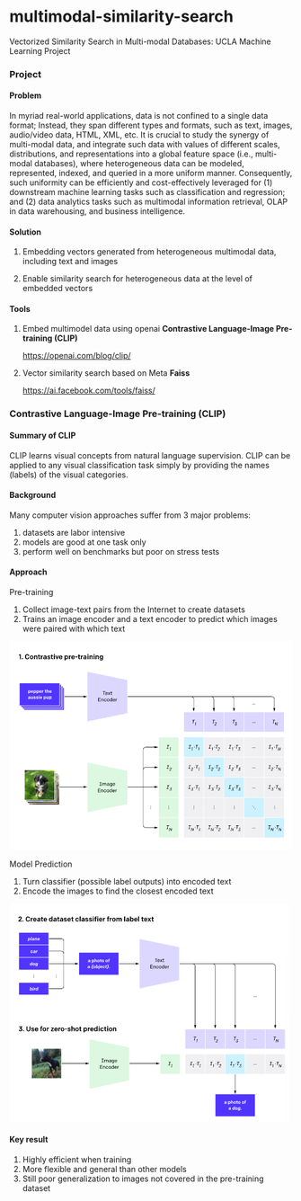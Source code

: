 # multimodal-similarity-search
Vectorized Similarity Search in Multi-modal Databases: UCLA Machine Learning Project 



### Project

#### Problem

In myriad real-world applications, data is not confined to a single data format; Instead, they span different types and formats, such as text, images, audio/video data, HTML, XML, etc. It is crucial to study the synergy of multi-modal data, and integrate such data with values of different scales, distributions, and representations into a global feature space (i.e., multi-modal databases), where heterogeneous data can be modeled, represented, indexed, and queried in a more uniform manner. Consequently, such uniformity can be efficiently and cost-effectively leveraged for (1) downstream machine learning tasks such as classification and regression; and (2) data analytics tasks such as multimodal information retrieval, OLAP in data warehousing, and business intelligence.

#### Solution

1. Embedding vectors generated from heterogeneous multimodal data, including text and images

2. Enable similarity search for heterogeneous data at the level of embedded vectors

#### Tools

1. Embed multimodel data using openai **Contrastive Language-Image Pre-training (CLIP)** 

   https://openai.com/blog/clip/

2. Vector similarity search based on Meta **Faiss**

   https://ai.facebook.com/tools/faiss/



### Contrastive Language-Image Pre-training (CLIP)

#### Summary of CLIP

CLIP learns visual concepts from natural language supervision. CLIP can be applied to any visual classification task simply by providing the names (labels) of the visual categories. 

#### Background

Many computer vision approaches suffer from 3 major problems:

1. datasets are labor intensive
2. models are good at one task only 
3. perform well on benchmarks but poor on stress tests

#### Approach

Pre-training

1. Collect image-text pairs from the Internet to create datasets
2. Trains an image encoder and a text encoder to predict which images were paired with which text

![pre-training](image/pre-training.png)

Model Prediction

1. Turn classifier (possible label outputs) into encoded text 
2. Encode the images to find the closest encoded text

![prediciton](image/prediction.png)

#### Key result 

1. Highly efficient when training 
2. More flexible and general than other models 
3. Still poor generalization to images not covered in the pre-training dataset 

